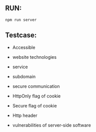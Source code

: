 ## RUN: 
    npm run server
    
## Testcase:

- Accessible
- website technologies
- service
- subdomain

- secure communication
- HttpOnly flag of cookie
- Secure flag of cookie
- Http header

- vulnerabilities of server-side software